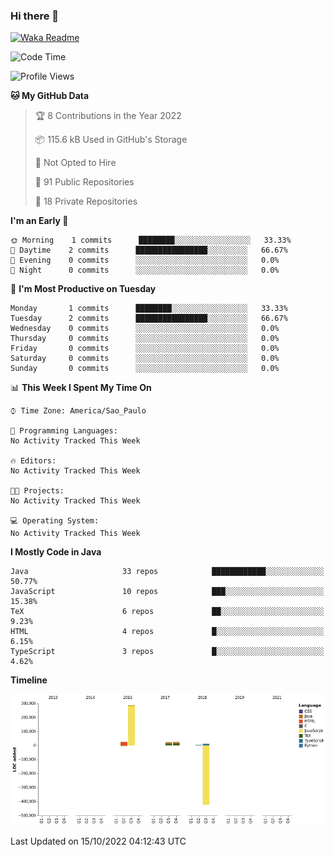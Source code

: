 ### Hi there 👋


[![Waka Readme](https://github.com/valdirluiz/valdirluiz/actions/workflows/update_stats.yml/badge.svg)](https://github.com/valdirluiz/valdirluiz/actions/workflows/update_stats.yml)

<!--START_SECTION:waka-->
![Code Time](http://img.shields.io/badge/Code%20Time-2%20mins-blue)

![Profile Views](http://img.shields.io/badge/Profile%20Views-0-blue)

**🐱 My GitHub Data** 

> 🏆 8 Contributions in the Year 2022
 > 
> 📦 115.6 kB Used in GitHub's Storage 
 > 
> 🚫 Not Opted to Hire
 > 
> 📜 91 Public Repositories 
 > 
> 🔑 18 Private Repositories  
 > 
**I'm an Early 🐤** 

```text
🌞 Morning    1 commits      ████████░░░░░░░░░░░░░░░░░   33.33% 
🌆 Daytime    2 commits      ████████████████░░░░░░░░░   66.67% 
🌃 Evening    0 commits      ░░░░░░░░░░░░░░░░░░░░░░░░░   0.0% 
🌙 Night      0 commits      ░░░░░░░░░░░░░░░░░░░░░░░░░   0.0%

```
📅 **I'm Most Productive on Tuesday** 

```text
Monday       1 commits      ████████░░░░░░░░░░░░░░░░░   33.33% 
Tuesday      2 commits      ████████████████░░░░░░░░░   66.67% 
Wednesday    0 commits      ░░░░░░░░░░░░░░░░░░░░░░░░░   0.0% 
Thursday     0 commits      ░░░░░░░░░░░░░░░░░░░░░░░░░   0.0% 
Friday       0 commits      ░░░░░░░░░░░░░░░░░░░░░░░░░   0.0% 
Saturday     0 commits      ░░░░░░░░░░░░░░░░░░░░░░░░░   0.0% 
Sunday       0 commits      ░░░░░░░░░░░░░░░░░░░░░░░░░   0.0%

```


📊 **This Week I Spent My Time On** 

```text
⌚︎ Time Zone: America/Sao_Paulo

💬 Programming Languages: 
No Activity Tracked This Week

🔥 Editors: 
No Activity Tracked This Week

🐱‍💻 Projects: 
No Activity Tracked This Week

💻 Operating System: 
No Activity Tracked This Week

```

**I Mostly Code in Java** 

```text
Java                     33 repos            ████████████░░░░░░░░░░░░░   50.77% 
JavaScript               10 repos            ███░░░░░░░░░░░░░░░░░░░░░░   15.38% 
TeX                      6 repos             ██░░░░░░░░░░░░░░░░░░░░░░░   9.23% 
HTML                     4 repos             █░░░░░░░░░░░░░░░░░░░░░░░░   6.15% 
TypeScript               3 repos             █░░░░░░░░░░░░░░░░░░░░░░░░   4.62%

```


**Timeline**

![Chart not found](https://raw.githubusercontent.com/valdirluiz/valdirluiz/main/charts/bar_graph.png) 


 Last Updated on 15/10/2022 04:12:43 UTC
<!--END_SECTION:waka-->
